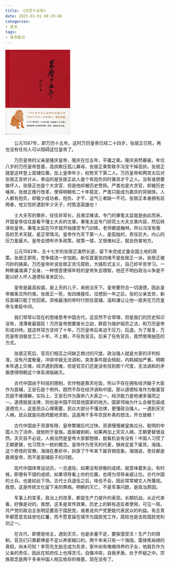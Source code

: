 ```yaml
---
title: 《万历十五年》
date: 2025-01-01 08:29:48
categories:
- 读书
tags:
- 读书笔记
---
```

![万历十五年](/images/2024/1587,_a_year_of_no_significance_book_cover.png)

&emsp;&emsp;公元1587年，即万历十五年。这时万历皇帝已经二十四岁，张居正已死，再也没有任何人可以阻碍这位皇帝了。

&emsp;&emsp;万历皇帝的父亲是隆庆皇帝，隆庆在位五年，平庸之辈。隆庆突然暴毙，年仅八岁的万历皇帝登基，高拱欺压孤儿寡母，张居正乘势联手冯宝干掉高拱。张居正就是这样登上首辅位置，加上皇帝年少，权势天下第二人。万历皇帝和两宫太后对张居正言听计从，幸运的是张居正此人是个有抱负同时兼具才干之人。没有谁想要做坏人，张居正也是个大贪官，但是他却被历史赞扬。严嵩也是大贪官，却被历史唾弃。张居正推行改革，使得明朝有二十年稳定，严嵩只能成为嘉庆的背锅侠。人人都有抱负，却极少成功者。抱负、才干、运气三者缺一不可。张居正本身拥有前两者，他又恰好遇到年少天子，时势造英雄也！

&emsp;&emsp;士大夫写的奏折，往往非常长，且艰涩难读。专门的秉笔太监就是由此而来，开国皇帝往往是看不懂士大夫的文章。秉笔太监专门研究士大夫文章内容，然后转译给皇帝。秉笔太监在10岁就开始接受专门训练，老师都是翰林。所以冯宝有极高的艺术天赋，是正常情况。皇帝作为天下第一人，是孤独的，责任巨大，内心的压力是最大。皇帝会颁布许多政策，政策一错，又很难纠正，就会伤害地方。

&emsp;&emsp;公元1582年，五十七岁的张居正溘然长逝，留下未完成丈量全国土地的政策。张居正即死，党争就进一步加剧。新任首富张四维不是张居正一派，张居正被巧妙的搞臭。万历皇帝听说张居正贪污腐败，大搞形式主义，自己却辛苦学习。一种欺骗涌满了全身，一种恨意使得年轻的皇帝失去理智，他还不明白政治斗争是不能以好人坏人道德标准来区分。

&emsp;&emsp;皇帝是最高权威，是上天的儿子，来统治天下。皇帝要符合一切道德，因此皇帝被条文所约束。张居正一死，张四维接任，没想到一年之后，张的父亲去世，新任首辅只能丁忧回家。资格最浅的申时行担任首辅，温和谦让让他一直夹在万历皇帝与柬臣中间。

&emsp;&emsp;我们常常以现在的思维思考中国古代，这显然不合常理，但是我们的历史知识没有，浅薄者最猖狂！万历皇帝想要废长立幼，群臣为维护祖宗之法，和万历皇帝形成对峙。就这样双方坚持了十年，万历皇帝后来迫于压力，后退。为了报复，万历皇帝消极怠工二十年，不上朝，不任免官员。后来了任免官员，竟然使用抽签的方式。

&emsp;&emsp;张居正死后，官员们相互之间缺乏商讨的尺度。政治强人就是大家的评判标准，没有尺度衡量，冲突中就无法调和，突发事件就会频起，内耗越加严重。明朝末年遇上灾难，经济遇到困难，但是官员们还是没有找到那个尺度，无法调和的矛盾使得明朝这个体系濒临破灭。

&emsp;&emsp;古代中国由于科技的限制，农作物是靠天吃饭，所以不存在拥有经济脑子大臣作为首辅，王安石是个例外。既然不存在经济调和中国，那以道德标准作为衡量官员就不难理解。实际上，王安石作为唐宋八大家之一，经济能力是他诸多强项之一。道德就是法律，则也是中国不同其他国家的地方。国家领袖为什么会被包装成道德完人，这是民众心理需要，民众大部分不懂法律，更懂政治强人。一遇到天灾人祸，民众就是向政府跪地求助，这是两千多年农民朴素的想法，开仓放粮！

&emsp;&emsp;古代中国由于资源有限，皇帝繁殖后代过快，资源慢慢被皇族瓜分。聪明的中国人为了活命，就依附于皇族。底层被剥削，如果再加上天灾人祸，王朝更替很自然。天灾自不必说，人祸当然是皇帝大家都想做，就看机会有没有！中国人习惯了王朝更替，也习惯大一统的概念。皇帝作为苍天的代表，锅肯定是下属背。海瑞，这个奇怪的官僚。海瑞在奏折中，拆穿了千年来下属背锅现象。海瑞说，责任都是嘉靖皇帝，而不是首辅臣子的问题。

&emsp;&emsp;现代中国体育运动员，一旦退役，如果没有骄傲的成绩，就意味着失业。有时候，即便有不错的成绩，如果领导看上你的位置，也得为领导亲戚让位。古代中国的士兵，也是如此下场。古代士兵退伍之后，啥也不会，因此常常被文人所蔑视。我想，这是传统文化留下来的弊病。明朝的灭亡，不是军事问题，是政治原因。

&emsp;&emsp;军事上的变革，政治上的改革，都是生产力提升的表现。长期抗战，从近代来看，好像是对的。我想，这多是宣传效果。历史上的鲜有造反者使用，可见一斑。共产党的政治主张明显要高于国民党，或者说共产党更能代表民众的利益。有志青年都愿意去延安吃红薯，而不愿意留在城市为国民党工作，腐败也是击败国民党利剑之一。

&emsp;&emsp;在古代，即便是地主，遇到天灾，也是余量不足，要挨饿受冻！生产力的限制，官员们只靠薪俸是不足以养家糊口的，两千年来只有一个海瑞，雷锋焦裕禄的真假，尚未可知！李贽先生励志成为先贤，家中尚有嗷嗷待养的子女，他肩负作为父亲的责任，因此在知府任上也得贪污。自像冲突，自我矛盾，处于怀疑之中。宗族观念是两千多来中国人相互依存的根基，现在没有了。
